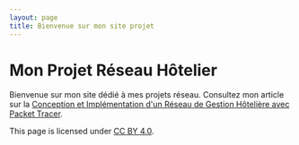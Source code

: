 ```yaml
---
layout: page
title: Bienvenue sur mon site projet
---
```


# Mon Projet Réseau Hôtelier

Bienvenue sur mon site dédié à mes projets réseau. Consultez mon article sur la [Conception et Implémentation d'un Réseau de Gestion Hôtelière avec Packet Tracer](/2025-08-13-mon-projet-reseau).

This page is licensed under [CC BY 4.0](https://creativecommons.org/licenses/by/4.0/).